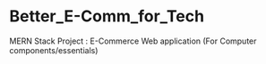 # Better_E-Comm_for_Tech
MERN Stack Project :  E-Commerce Web application (For Computer components/essentials) 
